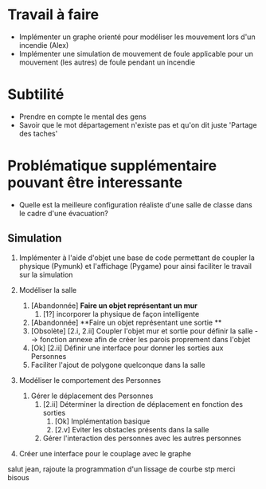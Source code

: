 ﻿# Travail à faire
- Implémenter un graphe orienté pour modéliser les mouvement lors d'un incendie (Alex)
- Implémenter une simulation de mouvement de foule applicable pour un mouvement  (les autres)
 de foule pendant un incendie

# Subtilité
- Prendre en compte le mental des gens
- Savoir que le mot départagement n'existe pas et qu'on dit juste 'Partage des taches'

# Problématique supplémentaire pouvant être interessante

- Quelle est la meilleure configuration réaliste d'une salle de classe dans le cadre d'une évacuation?

## Simulation
1. Implémenter à l'aide d'objet une base de code permettant de
 coupler la physique (Pymunk) et l'affichage (Pygame) pour ainsi
 faciliter le travail sur la simulation

2. Modéliser la salle 
	1.  [Abandonnée] **Faire un objet représentant un mur**
		1. [1?] incorporer la physique de façon intelligente
	2. [Abandonnée] **Faire un objet représentant une sortie **
	3. [Obsolète] [2.i, 2.ii] Coupler l'objet mur et sortie pour définir la salle  --> fonction annexe afin de créer les parois proprement dans l'objet
	4. [Ok] [2.ii] Définir une interface pour donner les sorties aux Personnes
	5. Faciliter l'ajout de polygone quelconque dans la salle

3.  Modéliser le comportement des Personnes
	1. Gérer le déplacement des Personnes
		1. [2.ii] Déterminer la direction de déplacement en fonction des sorties
			1. [Ok] Implémentation basique
			2. [2.v] Eviter les obstacles présents dans la salle
		2. Gérer l'interaction des personnes avec les autres personnes

4. Créer une interface pour le couplage avec le graphe



salut jean, rajoute la programmation d'un lissage de courbe stp merci bisous
